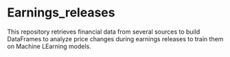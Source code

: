 # Earnings_releases

This repository retrieves financial data from several sources to build DataFrames to analyze price changes during earnings releases to train them on Machine LEarning models.
